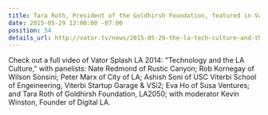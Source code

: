 ```yaml
---
title: Tara Roth, President of the Goldhirsh Foundation, featured in Vator TV
date: 2015-05-29 12:00:00 -07:00
position: 54
details_url: http://vator.tv/news/2015-05-29-the-la-tech-culture-and-the-talent-pool-challenge
---
```


Check out a full video of Vator Splash LA 2014: "Technology and the LA Culture," with panelists: Nate Redmond of Rustic Canyon; Rob Kornegay of Wilson Sonsini; Peter Marx of City of LA; Ashish Soni of USC Viterbi School of Engeineering, Viterbi Startup Garage & VSi2; Eva Ho of Susa Ventures; and Tara Roth of Goldhirsh Foundation, LA2050; with moderator Kevin Winston, Founder of Digital LA.

